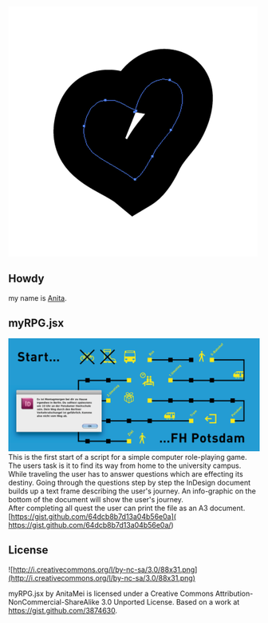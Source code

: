![MY AVATAR](avatar_anita.png)

Howdy
---
my name is [Anita](https://gist.github.com/AnitaMei).

myRPG.jsx  
---
![TEASER IMAGE](teaser_1_anita.png)  
This is the first start of a script for a simple computer role-playing game.
The users task is it to find its way from home to the university campus.
While traveling the user has to answer questions which are effecting its destiny.
Going through the questions step by step the InDesign document builds up a text frame describing the user's journey.  An info-graphic on the bottom of the document will show the user's journey.  
After completing all quest the user can print the file as an A3 document.  
[https://gist.github.com/64dcb8b7d13a04b56e0a]( https://gist.github.com/64dcb8b7d13a04b56e0a/)  
  

License  
---
![http://i.creativecommons.org/l/by-nc-sa/3.0/88x31.png](http://i.creativecommons.org/l/by-nc-sa/3.0/88x31.png)

myRPG.jsx by AnitaMei is licensed under a Creative Commons Attribution-NonCommercial-ShareAlike 3.0 Unported License.
Based on a work at https://gist.github.com/3874630.